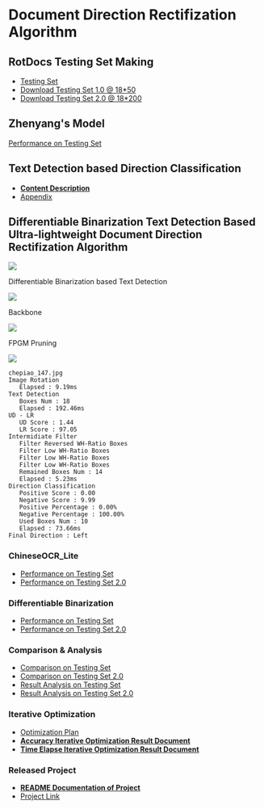 # Document Direction Rectifization Algorithm

## RotDocs Testing Set Making

- [Testing Set](https://github.com/Noba1anc3/Direction_Classify/blob/master/Tesing%20Set.md)
- [Download Testing Set 1.0 @ 18*50](https://bhpan.buaa.edu.cn:443/link/787CCE6F804CBC0F52251D87A79DCD91)
- [Download Testing Set 2.0 @ 18*200](https://bhpan.buaa.edu.cn:443/link/7EFF874581A29BAE85822C1D11A9E0A2)

## Zhenyang's Model

[Performance on Testing Set](https://github.com/Noba1anc3/Direction_Classify/blob/master/zhenyang_version/README.md)

## Text Detection based Direction Classification

- [**Content Description**](https://github.com/Noba1anc3/Direction_Classify/blob/master/Text%20Detection%20Based/README.md)
- [Appendix](https://github.com/Noba1anc3/Direction_Classify/blob/master/Text%20Detection%20Based/Appendix.md)

## Differentiable Binarization Text Detection Based Ultra-lightweight Document Direction Rectifization Algorithm

![](https://i.postimg.cc/vT3nwzn9/1.png)

Differentiable Binarization based Text Detection

![](https://i.postimg.cc/13LqS48W/2.png)

Backbone

![](https://i.postimg.cc/zXGWSsmk/3.png)

FPGM Pruning

![](https://i.postimg.cc/MpcQg1pM/4.png)

```
chepiao_147.jpg
Image Rotation
   Elapsed : 9.19ms
Text Detection
   Boxes Num : 18
   Elapsed : 192.46ms
UD - LR
   UD Score : 1.44 
   LR Score : 97.05
Intermidiate Filter
   Filter Reversed WH-Ratio Boxes
   Filter Low WH-Ratio Boxes
   Filter Low WH-Ratio Boxes
   Filter Low WH-Ratio Boxes
   Remained Boxes Num : 14
   Elapsed : 5.23ms
Direction Classification
   Positive Score : 0.00 
   Negative Score : 9.99 
   Positive Percentage : 0.00% 
   Negative Percentage : 100.00%
   Used Boxes Num : 10
   Elapsed : 73.66ms
Final Direction : Left
```
### ChineseOCR_Lite

- [Performance on Testing Set](https://github.com/Noba1anc3/Direction_Classify/blob/master/chineseocr_lite/README.md)
- [Performance on Testing Set 2.0](https://github.com/Noba1anc3/Direction_Classify/blob/master/chineseocr_lite/Test%20Set%202.0.md)

### Differentiable Binarization

- [Performance on Testing Set](https://github.com/Noba1anc3/Direction_Classify/blob/master/PaddleOCR/README.md)
- [Performance on Testing Set 2.0](https://github.com/Noba1anc3/Direction_Classify/blob/master/PaddleOCR/Test%20Set%202.0.md)

### Comparison & Analysis

- [Comparison on Testing Set](https://github.com/Noba1anc3/Direction_Classify/blob/master/Comparison.md)
- [Comparison on Testing Set 2.0](https://github.com/Noba1anc3/Direction_Classify/blob/master/Comparison%202.0.md)
- [Result Analysis on Testing Set](https://github.com/Noba1anc3/Direction_Classify/blob/master/Result_Analysis.md)
- [Result Analysis on Testing Set 2.0](https://github.com/Noba1anc3/Direction_Classify/blob/master/Result_Analysis%202.0.md)

### Iterative Optimization

- [Optimization Plan](https://github.com/Noba1anc3/Direction_Classify/blob/master/PaddleOCR/Optimize.md)
- [**Accuracy Iterative Optimization Result Document**](https://github.com/Noba1anc3/Direction_Classify/blob/master/PaddleOCR/%E5%87%86%E7%A1%AE%E7%8E%87%E8%BF%AD%E4%BB%A3%E4%BC%98%E5%8C%96%E7%BB%93%E6%9E%9C%E6%96%87%E6%A1%A3.md) 
- [**Time Elapse Iterative Optimization Result Document**](https://github.com/Noba1anc3/Direction_Classify/blob/master/PaddleOCR/%E6%97%B6%E9%97%B4%E6%B6%88%E8%80%97%E8%BF%AD%E4%BB%A3%E4%BC%98%E5%8C%96%E7%BB%93%E6%9E%9C%E6%96%87%E6%A1%A3.md) 

### Released Project

- [**README Documentation of Project**](https://github.com/Noba1anc3/Direction_Classify/blob/master/PaddleOCR-simplified/README.md)
- [Project Link](https://github.com/Noba1anc3/Direction_Classify/tree/master/PaddleOCR-simplified)

